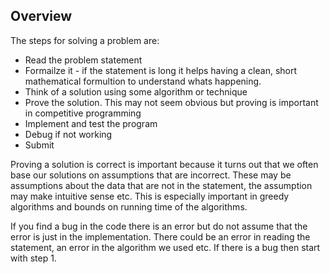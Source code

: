 
## Overview

The steps for solving a problem are:

- Read the problem statement
- Formailze it - if the statement is long it helps having a clean, short mathematical formultion to understand whats happening.
- Think of a solution using some algorithm or technique
- Prove the solution. This may not seem obvious but proving is important in competitive programming
- Implement and test the program
- Debug if not working
- Submit

Proving a solution is correct is important because it turns out that we often base our solutions on assumptions that are incorrect. These may be assumptions about the data that are not in the statement, the assumption may make intuitive sense etc. This is especially important in greedy algorithms and bounds on running time of the algorithms.

If you find a bug in the code there is an error but do not assume that the error is just in the implementation. There could be an error in reading the statement, an error in the algorithm we used etc. If there is a bug then start with step 1.


